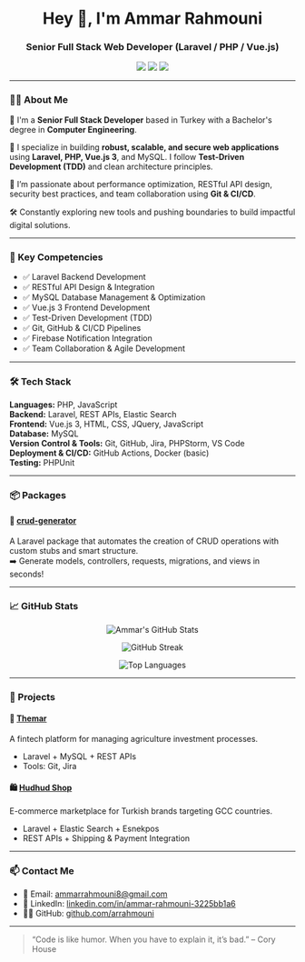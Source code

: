<h1 align="center">Hey 👋, I'm Ammar Rahmouni</h1>
<h3 align="center">Senior Full Stack Web Developer (Laravel / PHP / Vue.js)</h3>

<p align="center">
  <a href="mailto:ammarrahmouni8@gmail.com"><img src="https://img.shields.io/badge/Email-D14836?style=flat&logo=gmail&logoColor=white" /></a>
  <a href="https://linkedin.com/in/ammar-rahmouni-3225bb1a6"><img src="https://img.shields.io/badge/LinkedIn-0077B5?style=flat&logo=linkedin&logoColor=white" /></a>
  <a href="https://github.com/arrahmouni"><img src="https://img.shields.io/badge/GitHub-100000?style=flat&logo=github&logoColor=white" /></a>
</p>

---

### 👨‍💻 About Me

🔧 I'm a **Senior Full Stack Developer** based in Turkey with a Bachelor's degree in **Computer Engineering**.

🚀 I specialize in building **robust, scalable, and secure web applications** using **Laravel, PHP, Vue.js 3**, and MySQL. I follow **Test-Driven Development (TDD)** and clean architecture principles.

🔐 I’m passionate about performance optimization, RESTful API design, security best practices, and team collaboration using **Git & CI/CD**.

🛠️ Constantly exploring new tools and pushing boundaries to build impactful digital solutions.

---

### 🧠 Key Competencies

- ✅ Laravel Backend Development
- ✅ RESTful API Design & Integration
- ✅ MySQL Database Management & Optimization
- ✅ Vue.js 3 Frontend Development
- ✅ Test-Driven Development (TDD)
- ✅ Git, GitHub & CI/CD Pipelines
- ✅ Firebase Notification Integration
- ✅ Team Collaboration & Agile Development

---

### 🛠 Tech Stack

**Languages:** PHP, JavaScript  
**Backend:** Laravel, REST APIs, Elastic Search  
**Frontend:** Vue.js 3, HTML, CSS, JQuery, JavaScript  
**Database:** MySQL  
**Version Control & Tools:** Git, GitHub, Jira, PHPStorm, VS Code  
**Deployment & CI/CD:** GitHub Actions, Docker (basic)  
**Testing:** PHPUnit  

---

### 📦 Packages

#### 🔧 [crud-generator](https://github.com/arrahmouni/crud-generator)
A Laravel package that automates the creation of CRUD operations with custom stubs and smart structure.  
➡️ Generate models, controllers, requests, migrations, and views in seconds!

---

### 📈 GitHub Stats

<p align="center">
  <img src="https://github-readme-stats.vercel.app/api?username=arrahmouni&show_icons=true&theme=radical" alt="Ammar's GitHub Stats" />
</p>

<p align="center">
  <img src="https://github-readme-streak-stats.herokuapp.com/?user=arrahmouni&theme=radical" alt="GitHub Streak" />
</p>

<p align="center">
  <img src="https://github-readme-stats.vercel.app/api/top-langs/?username=arrahmouni&layout=compact&theme=radical" alt="Top Languages" />
</p>

---

### 💼 Projects

#### 🌱 [Themar](https://themar.sa/)
A fintech platform for managing agriculture investment processes.

- Laravel + MySQL + REST APIs  
- Tools: Git, Jira

#### 🛍 [Hudhud Shop](https://hudhudshop.com/)
E-commerce marketplace for Turkish brands targeting GCC countries.

- Laravel + Elastic Search + Esnekpos  
- REST APIs + Shipping & Payment Integration

---

### 📫 Contact Me

- 📧 Email: ammarrahmouni8@gmail.com  
- 💼 LinkedIn: [linkedin.com/in/ammar-rahmouni-3225bb1a6](https://linkedin.com/in/ammar-rahmouni-3225bb1a6)  
- 🧑‍💻 GitHub: [github.com/arrahmouni](https://github.com/arrahmouni)

---

> “Code is like humor. When you have to explain it, it’s bad.” – Cory House

